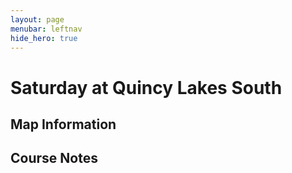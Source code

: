 ```yaml
---
layout: page
menubar: leftnav
hide_hero: true
---
```


# Saturday at Quincy Lakes South

## Map Information

## Course Notes

